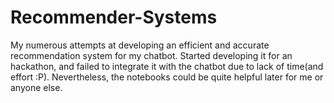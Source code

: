 # Recommender-Systems
My numerous attempts at developing an efficient and accurate recommendation system for my chatbot. Started developing it for an hackathon, and failed to integrate it with the chatbot due to lack of time(and effort :P). Nevertheless, the notebooks could be quite helpful later for me or anyone else.
